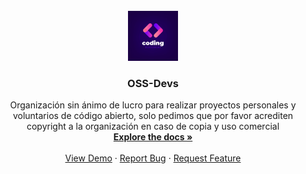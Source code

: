 <br />
<div align="center">
  <a href="https://github.com/OSS-Devs">
    <img src="https://raw.githubusercontent.com/OSS-Devs/.github/refs/heads/main/images/logo.jpg" alt="Logo" width="80" height="80">
  </a>

<h3 align="center">OSS-Devs</h3>

  <p align="center">
    Organización sin ánimo de lucro para realizar proyectos personales y voluntarios de código abierto, solo pedimos que por favor acrediten copyright a la organización en caso de copia y uso comercial
    <br />
    <a href="https://github.com/OSS-Devs/.github"><strong>Explore the docs »</strong></a>
    <br />
    <br />
    <a href="https://github.com/OSS-Devs/.github">View Demo</a>
    &middot;
    <a href="https://github.com/OSS-Devs/.github/issues/new?labels=bug&template=bug-report---.md">Report Bug</a>
    &middot;
    <a href="https://github.com/OSS-Devs/.github/issues/new?labels=enhancement&template=feature-request---.md">Request Feature</a>
  </p>
</div>
